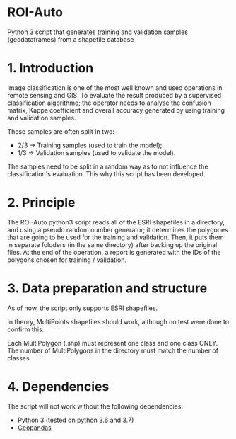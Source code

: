 # ROI-Auto
Python 3 script that generates training and validation samples (geodataframes) from a shapefile database

# 1. Introduction

Image classification is one of the most  well known and used operations in remote sensing and GIS.
To evaluate the result produced by a supervised classification algorithme; the operator needs to analyse the confusion matrix, Kappa coefficient and overall accuracy generated by using training and validation samples.

These samples are often split in two:

  * 2/3 &rarr; Training samples (used to train the model);
  * 1/3 &rarr; Validation samples (used to validate the model).

The samples need to be split in a random way as to not influence the classification's evaluation.
This why this script has been developed.

# 2. Principle

The ROI-Auto python3 script reads all of the ESRI shapefiles in a directory, and using a pseudo random number generator; it determines the polygones that are going to be used for the training and validation. Then, it puts them in separate foloders (in the same directory) after backing up the original files.
At the end of the operation, a report is generated with the IDs of the polygons chosen for training / validation.

# 3. Data preparation and structure

As of now, the script only supports ESRI shapefiles.

In theory, MultiPoints shapefiles should work, although no test were done to confirm this.

Each MultiPolygon (.shp) must represent one class and one class ONLY.
The number of MultiPolygons in the directory must match the number of classes.

# 4.  Dependencies

The script will not work without the following dependencies:

  * [Python 3](https://www.python.org/) (tested on python 3.6 and 3.7)
  * [Geopandas](http://geopandas.org/)
